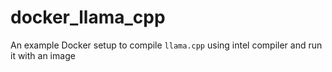 # docker_llama_cpp
An example Docker setup to compile `llama.cpp` using intel compiler and run it with an image
